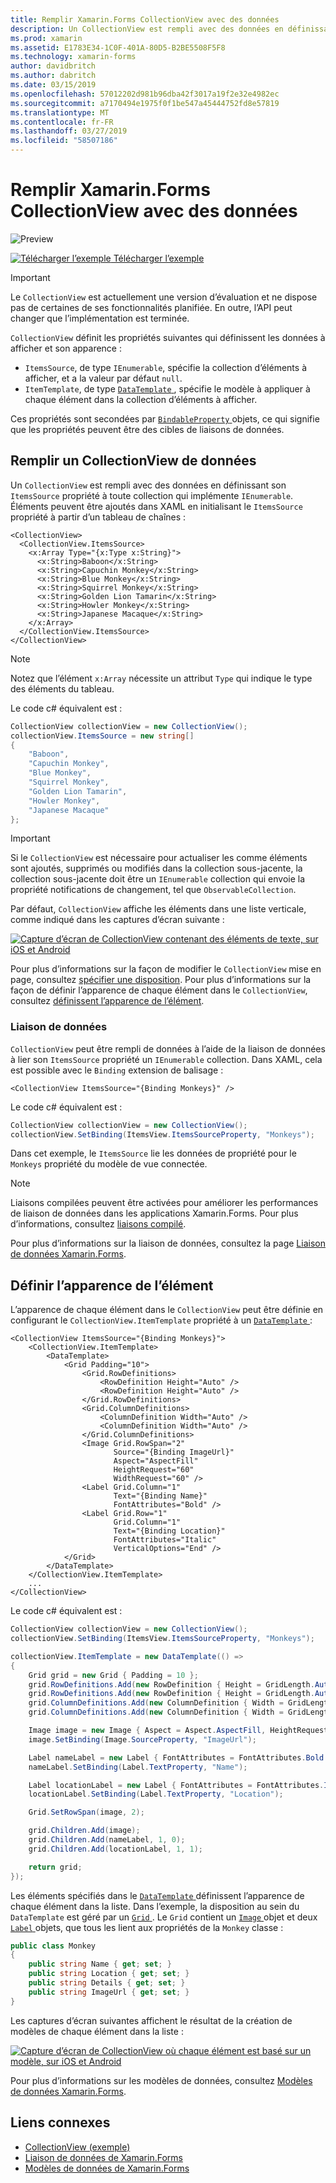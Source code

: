 ```yaml
---
title: Remplir Xamarin.Forms CollectionView avec des données
description: Un CollectionView est rempli avec des données en définissant sa propriété ItemsSource à toute collection qui implémente IEnumerable.
ms.prod: xamarin
ms.assetid: E1783E34-1C0F-401A-80D5-B2BE5508F5F8
ms.technology: xamarin-forms
author: davidbritch
ms.author: dabritch
ms.date: 03/15/2019
ms.openlocfilehash: 57012202d981b96dba42f3017a19f2e32e4982ec
ms.sourcegitcommit: a7170494e1975f0f1be547a45444752fd8e57819
ms.translationtype: MT
ms.contentlocale: fr-FR
ms.lasthandoff: 03/27/2019
ms.locfileid: "58507186"
---
```

# <a name="populate-xamarinforms-collectionview-with-data"></a>Remplir Xamarin.Forms CollectionView avec des données

![Preview](~/media/shared/preview.png)

[![Télécharger l’exemple](~/media/shared/download.png) Télécharger l’exemple](https://github.com/xamarin/xamarin-forms-samples/tree/forms40/UserInterface/CollectionViewDemos/)

> [!IMPORTANT]
> Le `CollectionView` est actuellement une version d’évaluation et ne dispose pas de certaines de ses fonctionnalités planifiée. En outre, l’API peut changer que l’implémentation est terminée.

`CollectionView` définit les propriétés suivantes qui définissent les données à afficher et son apparence :

- `ItemsSource`, de type `IEnumerable`, spécifie la collection d’éléments à afficher, et a la valeur par défaut `null`.
- `ItemTemplate`, de type [ `DataTemplate` ](xref:Xamarin.Forms.DataTemplate), spécifie le modèle à appliquer à chaque élément dans la collection d’éléments à afficher.

Ces propriétés sont secondées par [ `BindableProperty` ](xref:Xamarin.Forms.BindableProperty) objets, ce qui signifie que les propriétés peuvent être des cibles de liaisons de données.

## <a name="populate-a-collectionview-with-data"></a>Remplir un CollectionView de données

Un `CollectionView` est rempli avec des données en définissant son `ItemsSource` propriété à toute collection qui implémente `IEnumerable`. Éléments peuvent être ajoutés dans XAML en initialisant le `ItemsSource` propriété à partir d’un tableau de chaînes :

```xaml
<CollectionView>
  <CollectionView.ItemsSource>
    <x:Array Type="{x:Type x:String}">
      <x:String>Baboon</x:String>
      <x:String>Capuchin Monkey</x:String>
      <x:String>Blue Monkey</x:String>
      <x:String>Squirrel Monkey</x:String>
      <x:String>Golden Lion Tamarin</x:String>
      <x:String>Howler Monkey</x:String>
      <x:String>Japanese Macaque</x:String>
    </x:Array>
  </CollectionView.ItemsSource>
</CollectionView>
```

> [!NOTE]
> Notez que l’élément `x:Array` nécessite un attribut `Type` qui indique le type des éléments du tableau.

Le code c# équivalent est :

```csharp
CollectionView collectionView = new CollectionView();
collectionView.ItemsSource = new string[]
{
    "Baboon",
    "Capuchin Monkey",
    "Blue Monkey",
    "Squirrel Monkey",
    "Golden Lion Tamarin",
    "Howler Monkey",
    "Japanese Macaque"
};
```

> [!IMPORTANT]
> Si le `CollectionView` est nécessaire pour actualiser les comme éléments sont ajoutés, supprimés ou modifiés dans la collection sous-jacente, la collection sous-jacente doit être un `IEnumerable` collection qui envoie la propriété notifications de changement, tel que `ObservableCollection`.

Par défaut, `CollectionView` affiche les éléments dans une liste verticale, comme indiqué dans les captures d’écran suivante :

[![Capture d’écran de CollectionView contenant des éléments de texte, sur iOS et Android](populate-data-images/text.png "des éléments de texte d’un CollectionView de")](populate-data-images/text-large.png#lightbox "des éléments de texte d’un CollectionView de")

Pour plus d’informations sur la façon de modifier le `CollectionView` mise en page, consultez [spécifier une disposition](layout.md). Pour plus d’informations sur la façon de définir l’apparence de chaque élément dans le `CollectionView`, consultez [définissent l’apparence de l’élément](#define-item-appearance).

### <a name="data-binding"></a>Liaison de données

`CollectionView` peut être rempli de données à l’aide de la liaison de données à lier son `ItemsSource` propriété un `IEnumerable` collection. Dans XAML, cela est possible avec le `Binding` extension de balisage :

```xaml
<CollectionView ItemsSource="{Binding Monkeys}" />
```

Le code c# équivalent est :

```csharp
CollectionView collectionView = new CollectionView();
collectionView.SetBinding(ItemsView.ItemsSourceProperty, "Monkeys");
```

Dans cet exemple, le `ItemsSource` lie les données de propriété pour le `Monkeys` propriété du modèle de vue connectée.

> [!NOTE]
> Liaisons compilées peuvent être activées pour améliorer les performances de liaison de données dans les applications Xamarin.Forms. Pour plus d’informations, consultez [liaisons compilé](~/xamarin-forms/app-fundamentals/data-binding/compiled-bindings.md).

Pour plus d’informations sur la liaison de données, consultez la page [Liaison de données Xamarin.Forms](~/xamarin-forms/app-fundamentals/data-binding/index.md).

## <a name="define-item-appearance"></a>Définir l’apparence de l’élément

L’apparence de chaque élément dans le `CollectionView` peut être définie en configurant le `CollectionView.ItemTemplate` propriété à un [ `DataTemplate` ](xref:Xamarin.Forms.DataTemplate):

```xaml
<CollectionView ItemsSource="{Binding Monkeys}">
    <CollectionView.ItemTemplate>
        <DataTemplate>
            <Grid Padding="10">
                <Grid.RowDefinitions>
                    <RowDefinition Height="Auto" />
                    <RowDefinition Height="Auto" />
                </Grid.RowDefinitions>
                <Grid.ColumnDefinitions>
                    <ColumnDefinition Width="Auto" />
                    <ColumnDefinition Width="Auto" />
                </Grid.ColumnDefinitions>
                <Image Grid.RowSpan="2"
                       Source="{Binding ImageUrl}"
                       Aspect="AspectFill"
                       HeightRequest="60"
                       WidthRequest="60" />
                <Label Grid.Column="1"
                       Text="{Binding Name}"
                       FontAttributes="Bold" />
                <Label Grid.Row="1"
                       Grid.Column="1"
                       Text="{Binding Location}"
                       FontAttributes="Italic"
                       VerticalOptions="End" />
            </Grid>
        </DataTemplate>
    </CollectionView.ItemTemplate>
    ...
</CollectionView>
```

Le code c# équivalent est :

```csharp
CollectionView collectionView = new CollectionView();
collectionView.SetBinding(ItemsView.ItemsSourceProperty, "Monkeys");

collectionView.ItemTemplate = new DataTemplate(() =>
{
    Grid grid = new Grid { Padding = 10 };
    grid.RowDefinitions.Add(new RowDefinition { Height = GridLength.Auto });
    grid.RowDefinitions.Add(new RowDefinition { Height = GridLength.Auto });
    grid.ColumnDefinitions.Add(new ColumnDefinition { Width = GridLength.Auto });
    grid.ColumnDefinitions.Add(new ColumnDefinition { Width = GridLength.Auto });

    Image image = new Image { Aspect = Aspect.AspectFill, HeightRequest = 60, WidthRequest = 60 };
    image.SetBinding(Image.SourceProperty, "ImageUrl");

    Label nameLabel = new Label { FontAttributes = FontAttributes.Bold };
    nameLabel.SetBinding(Label.TextProperty, "Name");

    Label locationLabel = new Label { FontAttributes = FontAttributes.Italic, VerticalOptions = LayoutOptions.End };
    locationLabel.SetBinding(Label.TextProperty, "Location");

    Grid.SetRowSpan(image, 2);

    grid.Children.Add(image);
    grid.Children.Add(nameLabel, 1, 0);
    grid.Children.Add(locationLabel, 1, 1);

    return grid;
});
```

Les éléments spécifiés dans le [ `DataTemplate` ](xref:Xamarin.Forms.DataTemplate) définissent l’apparence de chaque élément dans la liste. Dans l’exemple, la disposition au sein du `DataTemplate` est géré par un [ `Grid` ](xref:Xamarin.Forms.Grid). Le `Grid` contient un [ `Image` ](xref:Xamarin.Forms.Image) objet et deux [ `Label` ](xref:Xamarin.Forms.Label) objets, que tous les lient aux propriétés de la `Monkey` classe :

```csharp
public class Monkey
{
    public string Name { get; set; }
    public string Location { get; set; }
    public string Details { get; set; }
    public string ImageUrl { get; set; }
}
```

Les captures d’écran suivantes affichent le résultat de la création de modèles de chaque élément dans la liste :

[![Capture d’écran de CollectionView où chaque élément est basé sur un modèle, sur iOS et Android](populate-data-images/datatemplate.png "éléments basé sur un modèle d’un CollectionView de")](populate-data-images/datatemplate-large.png#lightbox "éléments basé sur un modèle d’un CollectionView de")

Pour plus d’informations sur les modèles de données, consultez [Modèles de données Xamarin.Forms](~/xamarin-forms/app-fundamentals/templates/data-templates/index.md).

## <a name="related-links"></a>Liens connexes

- [CollectionView (exemple)](https://github.com/xamarin/xamarin-forms-samples/tree/forms40/UserInterface/CollectionViewDemos/)
- [Liaison de données de Xamarin.Forms](~/xamarin-forms/app-fundamentals/data-binding/index.md)
- [Modèles de données de Xamarin.Forms](~/xamarin-forms/app-fundamentals/templates/data-templates/index.md)
